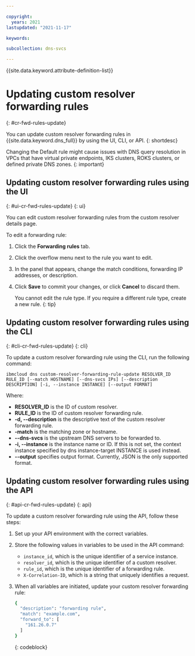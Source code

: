 ```yaml
---

copyright:
  years: 2021
lastupdated: "2021-11-17"

keywords:

subcollection: dns-svcs

---
```


{{site.data.keyword.attribute-definition-list}}

# Updating custom resolver forwarding rules
{: #cr-fwd-rules-update}

You can update custom resolver forwarding rules in {{site.data.keyword.dns_full}} by using the UI, CLI, or API.
{: shortdesc}

Changing the Default rule might cause issues with DNS query resolution in VPCs that have virtual private endpoints, IKS clusters, ROKS clusters, or defined private DNS zones.
{: important}

## Updating custom resolver forwarding rules using the UI
{: #ui-cr-fwd-rules-update}
{: ui}

You can edit custom resolver forwarding rules from the custom resolver details page.

To edit a forwarding rule:
1. Click the **Forwarding rules** tab.
1. Click the overflow menu next to the rule you want to edit.
1. In the panel that appears, change the match conditions, forwarding IP addresses, or description.
1. Click **Save** to commit your changes, or click **Cancel** to discard them.

    You cannot edit the rule type. If you require a different rule type, create a new rule.
    {: tip}

## Updating custom resolver forwarding rules using the CLI
{: #cli-cr-fwd-rules-update}
{: cli}

To update a custom resolver forwarding rule using the CLI, run the following command:

`ibmcloud dns custom-resolver-forwarding-rule-update RESOLVER_ID RULE_ID [--match HOSTNAME] [--dns-svcs IPs] [--description DESCRIPTION] [-i, --instance INSTANCE] [--output FORMAT]`

Where:

- **RESOLVER_ID** is the ID of custom resolver.
- **RULE_ID** is the ID of custom resolver forwarding rule.
- **-d, --description** is the descriptive text of the custom resolver forwarding rule.
- **-match** is the matching zone or hostname.
- **--dns-svcs** is the upstream DNS servers to be forwarded to.
- **-i, --instance** is the instance name or ID. If this is not set, the context instance specified by dns instance-target INSTANCE is used instead.
- **--output** specifies output format. Currently, JSON is the only supported format.

## Updating custom resolver forwarding rules using the API
{: #api-cr-fwd-rules-update}
{: api}

To update a custom resolver forwarding rule using the API, follow these steps:

1. Set up your API environment with the correct variables.
1. Store the following values in variables to be used in the API command:
    * `instance_id`, which is the unique identifier of a service instance.
    * `resolver_id`, which is the unique identifier of a custom resolver.
    * `rule_id`, which is the unique identifier of a forwarding rule.
    * `X-Correlation-ID`, which is a string that uniquely identifies a request.
1. When all variables are initiated, update your custom resolver forwarding rule:

    ```sh
    {
      "description": "forwarding rule",
      "match": "example.com",
      "forward_to": [
        "161.26.0.7"
      ]
    }
    ```
    {: codeblock}
